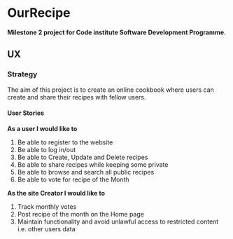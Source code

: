 # OurRecipe

**Milestone 2 project for Code institute Software Development Programme.** 

## UX
### Strategy 
The aim of this project is to create an online cookbook where users can create and share their recipes with fellow users. 

#### User Stories
**As a user I would like to**
1. Be able to register to the website
2. Be able to log in/out
3. Be able to Create, Update and Delete recipes
4. Be able to share recipes while keeping some private
5. Be able to browse and search all public recipes
6. Be able to vote for recipe of the Month

**As the site Creator I would like to**
1. Track monthly votes
2. Post recipe of the month on the Home page
3. Maintain functionality and avoid unlawful access to restricted content i.e. other users data

